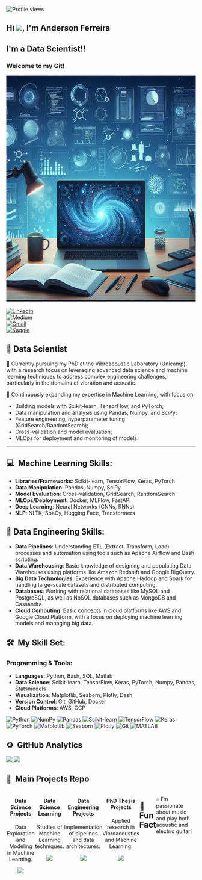 <p align="left"> <img src="https://komarev.com/ghpvc/?username=anderson-ferreira-83&color=yellow" alt="Profile views"/>
  
## Hi <img src="https://raw.githubusercontent.com/kaueMarques/kaueMarques/master/hi.gif" width="35px">, I'm Anderson Ferreira

## I'm a Data Scientist!! 

### Welcome to my Git!

<p align="center">
  <img src="GithubProfile.png" alt="Welcome to my GitHub" width="600" height="600">
</p>

[![LinkedIn](https://img.shields.io/badge/LinkedIn-0077B5?style=for-the-badge&logo=linkedin&logoColor=white)](https://www.linkedin.com/in/anderson-henrique-rodrigues-ferreira-1a473138/)  
[![Medium](https://img.shields.io/badge/Medium-000000?style=for-the-badge&logo=medium&logoColor=white)](https://medium.com/@derdickferreira)  
[![Gmail](https://img.shields.io/badge/Gmail-D14836?style=for-the-badge&logo=gmail&logoColor=white)](mailto:a058899@dac.unicamp.br)  
[![Kaggle](https://img.shields.io/badge/Kaggle-20BEFF?style=for-the-badge&logo=kaggle&logoColor=white)](https://www.kaggle.com/anderson83data)  


## 🎲 Data Scientist

🔬 Currently pursuing my PhD at the Vibroacoustic Laboratory (Unicamp), with a research focus on leveraging advanced data science and machine learning techniques to address complex engineering challenges, particularly in the domains of vibration and acoustic.

🌱 Continuously expanding my expertise in Machine Learning, with focus on:

- Building models with Scikit-learn, TensorFlow, and PyTorch;
- Data manipulation and analysis using Pandas, Numpy, and SciPy;
- Feature engineering, hyperparameter tuning (GridSearch/RandomSearch);
- Cross-validation and model evaluation;
- MLOps for deployment and monitoring of models.

---

## 💻 &nbsp;Machine Learning Skills:

- **Libraries/Frameworks**: Scikit-learn, TensorFlow, Keras, PyTorch
- **Data Manipulation**: Pandas, Numpy, SciPy
- **Model Evaluation**: Cross-validation, GridSearch, RandomSearch
- **MLOps/Deployment**: Docker, MLFlow, FastAPI
- **Deep Learning**: Neural Networks (CNNs, RNNs)
- **NLP**: NLTK, SpaCy, Hugging Face, Transformers

## 💾  Data Engineering Skills:
- **Data Pipelines**: Understanding ETL (Extract, Transform, Load) processes and automation using tools such as Apache Airflow and Bash scripting.
- **Data Warehousing**: Basic knowledge of designing and populating Data Warehouses using platforms like Amazon Redshift and Google BigQuery.
- **Big Data Technologies**: Experience with Apache Hadoop and Spark for handling large-scale datasets and distributed computing.
- **Databases**: Working with relational databases like MySQL and PostgreSQL, as well as NoSQL databases such as MongoDB and Cassandra.
- **Cloud Computing**: Basic concepts in cloud platforms like AWS and Google Cloud Platform, with a focus on deploying machine learning models and managing big data.

## 🛠 &nbsp;My Skill Set:

### Programming & Tools:
- **Languages**: Python, Bash, SQL, Matlab
- **Data Science**: Scikit-learn, TensorFlow, Keras, PyTorch, Numpy, Pandas, Statsmodels
- **Visualization**: Matplotlib, Seaborn, Plotly, Dash
- **Version Control**: Git, GitHub, Docker
- **Cloud Platforms**: AWS, GCP

![Python](https://img.shields.io/badge/python-3670A0?style=for-the-badge&logo=python&logoColor=ffdd54) ![NumPy](https://img.shields.io/badge/numpy-%23013243.svg?style=for-the-badge&logo=numpy&logoColor=white) ![Pandas](https://img.shields.io/badge/pandas-%23150458.svg?style=for-the-badge&logo=pandas&logoColor=white) ![Scikit-learn](https://img.shields.io/badge/scikit--learn-%23F7931E.svg?style=for-the-badge&logo=scikit-learn&logoColor=white) ![TensorFlow](https://img.shields.io/badge/TensorFlow-%23FF6F00.svg?style=for-the-badge&logo=TensorFlow&logoColor=white) ![Keras](https://img.shields.io/badge/Keras-%23D00000.svg?style=for-the-badge&logo=Keras&logoColor=white) ![PyTorch](https://img.shields.io/badge/PyTorch-%23EE4C2C.svg?style=for-the-badge&logo=PyTorch&logoColor=white) ![Matplotlib](https://img.shields.io/badge/Matplotlib-%23ffffff.svg?style=for-the-badge&logo=Matplotlib&logoColor=black) ![Seaborn](https://img.shields.io/badge/Seaborn-0080C9?style=for-the-badge&logo=Seaborn&logoColor=white) ![Plotly](https://img.shields.io/badge/Plotly-%233F4F75.svg?style=for-the-badge&logo=plotly&logoColor=white) ![Git](https://img.shields.io/badge/Git-F05032?style=for-the-badge&logo=git&logoColor=white) ![MATLAB](https://img.shields.io/badge/MATLAB-%23e16737.svg?style=for-the-badge&logo=Mathworks&logoColor=white)


## ⚙️ &nbsp;GitHub Analytics

<a href="https://github.com/anderson-ferreira-83">
  <img height="140em" src="https://github-readme-stats.vercel.app/api?username=anderson-ferreira-83&show_icons=true&theme=dark&include_commits=true"/>
</a>

<a href="https://github.com/anderson-ferreira-83">
  <img height="140em" src="https://github-readme-stats.vercel.app/api/top-langs/?username=anderson-ferreira-83&layout=compact&langs_count=8&theme=dark"/>
</a>

## 🚀 &nbsp;Main Projects Repo

<div style="display: flex; justify-content: space-between;">
    <div style="text-align: center;">
        <h4>Data Science Projects</h4>
        <p>Data Exploration and Modeling in Machine Learning.</p>
        <a href="https://github.com/anderson-ferreira-83/Data_Science_Repo_anderson83" target="_blank">
            <img height="90em" src="https://github-readme-stats.vercel.app/api/pin/?username=anderson-ferreira-83&repo=Data_Science_Projects_anderson_83&theme=dark"/>
        </a>
    </div>
<div style="display: flex; justify-content: space-between;">
    <div style="text-align: center;">
        <h4>Data Science Learning</h4>
        <p>Studies of Machine Learning techniques.</p>
        <a href="https://github.com/anderson-ferreira-83/Data_Science_Learning_Repo_anderson83" target="_blank">
            <img height="90em" src="https://github-readme-stats.vercel.app/api/pin/?username=anderson-ferreira-83&repo=Data_Science_Learning_Repo_anderson83&theme=dark"/>
        </a>
    </div> 
    <div style="text-align: center;">
        <h4>Data Engineering Projects</h4>
        <p>Implementation of pipelines and data architectures.</p>
        <a href="https://github.com/anderson-ferreira-83/Data_Engineering_Projects" target="_blank">
            <img height="90em" src="https://github-readme-stats.vercel.app/api/pin/?username=anderson-ferreira-83&repo=Data_Engineering_Projects_anderson_83&theme=dark"/>
        </a>
    </div>
    <div style="text-align: center;">
        <h4>PhD Thesis Projects</h4>
        <p>Applied research in Vibroacoustics and Machine Learning.</p>
        <a href="https://github.com/anderson-ferreira-83/Article_publish_comp_lattices_thin_plate" target="_blank">
            <img height="90em" src="https://github-readme-stats.vercel.app/api/pin/?username=anderson-ferreira-83&repo=Article_publish_comp_lattices_thin_plate_2023_anderson_83&theme=dark"/>
        </a>
    </div>
</div>


## 🎸 Fun Fact  

🎶 I’m passionate about music and play both acoustic and electric guitar! 


